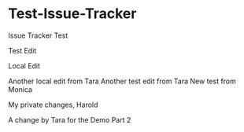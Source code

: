 Test-Issue-Tracker
==================

Issue Tracker Test

Test Edit

Local Edit

Another local edit from Tara
Another test edit from Tara
New test from Monica

My private changes, Harold

A change by Tara for the Demo Part 2
